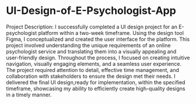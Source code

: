 # UI-Design-of-E-Psychologist-App
Project Description:
I successfully completed a UI design project for an E-psychologist platform within a two-week timeframe. Using the design tool Figma,
I conceptualized and created the user interface for the platform. 
This project involved understanding the unique requirements of an online psychologist service and translating them into a visually appealing and user-friendly design.
Throughout the process, I focused on creating intuitive navigation, visually engaging elements, and a seamless user experience. 
The project required attention to detail, effective time management, and collaboration with stakeholders to ensure the design met their needs. 
I delivered the final UI design,ready for implementation, within the specified timeframe, showcasing my ability to efficiently create high-quality designs in a timely manner.
